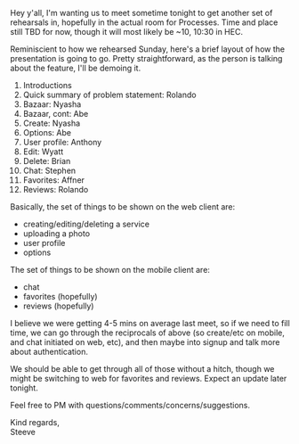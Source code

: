 Hey y'all, I'm wanting us to meet sometime tonight to get another set of rehearsals in, hopefully in the actual room for Processes. Time and place still TBD for now, though it will most likely be ~10, 10:30 in HEC.

Reminiscient to how we rehearsed Sunday, here's a brief layout of how the presentation is going to go. Pretty straightforward, as the person is talking about the feature, I'll be demoing it.

1. Introductions
2. Quick summary of problem statement: Rolando
3. Bazaar: Nyasha
4. Bazaar, cont: Abe
5. Create: Nyasha
6. Options: Abe
7. User profile: Anthony
8. Edit: Wyatt
9. Delete: Brian
10. Chat: Stephen
11. Favorites: Affner
12. Reviews: Rolando

Basically, the set of things to be shown on the web client are:
  * creating/editing/deleting a service
  * uploading a photo 
  * user profile
  * options

The set of things to be shown on the mobile client are:
  * chat
  * favorites (hopefully)
  * reviews (hopefully)

I believe we were getting 4-5 mins on average last meet, so if we need to fill time, we can go through the reciprocals of above (so create/etc on mobile, and chat initiated on web, etc), and then maybe into signup and talk more about authentication.

We should be able to get through all of those without a hitch, though we might be switching to web for favorites and reviews. Expect an update later tonight.

Feel free to PM with questions/comments/concerns/suggestions.

Kind regards, <br>
Steeve
